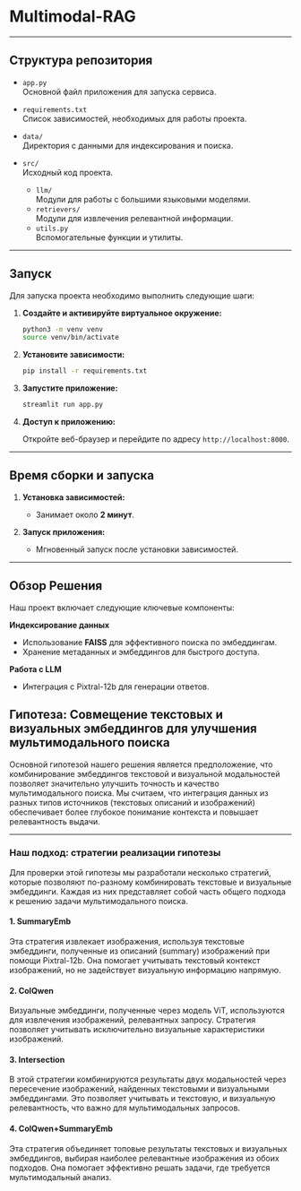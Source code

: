 # Multimodal-RAG

---

## Структура репозитория

- `app.py`  
  Основной файл приложения для запуска сервиса.

- `requirements.txt`  
  Список зависимостей, необходимых для работы проекта.

- `data/`  
  Директория с данными для индексирования и поиска.
  
- `src/`  
  Исходный код проекта.
  - `llm/`  
    Модули для работы с большими языковыми моделями.
  - `retrievers/`  
    Модули для извлечения релевантной информации.
  - `utils.py`  
    Вспомогательные функции и утилиты.

---

## Запуск

Для запуска проекта необходимо выполнить следующие шаги:


1. **Создайте и активируйте виртуальное окружение:**

    ```bash
    python3 -m venv venv
    source venv/bin/activate
    ```

2. **Установите зависимости:**

    ```bash
    pip install -r requirements.txt
    ```

3. **Запустите приложение:**

    ```bash
    streamlit run app.py
    ```

4. **Доступ к приложению:**

    Откройте веб-браузер и перейдите по адресу `http://localhost:8000`.

---

## Время сборки и запуска

1. **Установка зависимостей:**  
   - Занимает около **2 минут**.

2. **Запуск приложения:**  
   - Мгновенный запуск после установки зависимостей.
---

## Обзор Решения

Наш проект включает следующие ключевые компоненты:

**Индексирование данных**
- Использование **FAISS** для эффективного поиска по эмбеддингам.
- Хранение метаданных и эмбеддингов для быстрого доступа.

**Работа с LLM**
- Интеграция с Pixtral-12b для генерации ответов.


## Гипотеза: Совмещение текстовых и визуальных эмбеддингов для улучшения мультимодального поиска

Основной гипотезой нашего решения является предположение, что комбинирование эмбеддингов текстовой и визуальной модальностей позволяет значительно улучшить точность и качество мультимодального поиска. Мы считаем, что интеграция данных из разных типов источников (текстовых описаний и изображений) обеспечивает более глубокое понимание контекста и повышает релевантность выдачи.

---

### Наш подход: стратегии реализации гипотезы

Для проверки этой гипотезы мы разработали несколько стратегий, которые позволяют по-разному комбинировать текстовые и визуальные эмбеддинги. Каждая из них представляет собой часть общего подхода к решению задачи мультимодального поиска.

#### 1. **SummaryEmb**
Эта стратегия извлекает изображения, используя текстовые эмбеддинги, полученные из описаний (summary) изображений при помощи Pixtral-12b. Она помогает учитывать текстовый контекст изображений, но не задействует визуальную информацию напрямую.

#### 2. **ColQwen**
Визуальные эмбеддинги, полученные через модель ViT, используются для извлечения изображений, релевантных запросу. Стратегия позволяет учитывать исключительно визуальные характеристики изображений.

#### 3. **Intersection**
В этой стратегии комбинируются результаты двух модальностей через пересечение изображений, найденных текстовыми и визуальными эмбеддингами. Это позволяет учитывать и текстовую, и визуальную релевантность, что важно для мультимодальных запросов.

#### 4. **ColQwen+SummaryEmb**
Эта стратегия объединяет топовые результаты текстовых и визуальных эмбеддингов, выбирая наиболее релевантные изображения из обоих подходов. Она помогает эффективно решать задачи, где требуется мультимодальный анализ.


